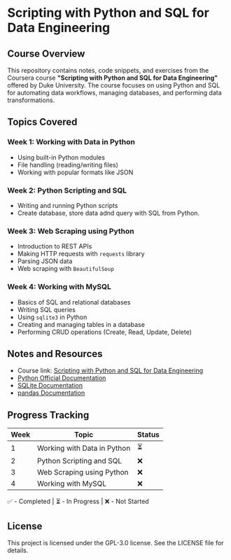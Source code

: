 # Scripting with Python and SQL for Data Engineering

## Course Overview
This repository contains notes, code snippets, and exercises from the Coursera course **"Scripting with Python and SQL for Data Engineering"** offered by Duke University. The course focuses on using Python and SQL for automating data workflows, managing databases, and performing data transformations.

## Topics Covered

### Week 1: Working with Data in Python
- Using built-in Python modules
- File handling (reading/writing files)
- Working with popular formats like JSON

### Week 2: Python Scripting and SQL
- Writing and running Python scripts
- Create database, store data adnd query with SQL from Python.

### Week 3: Web Scraping using Python
- Introduction to REST APIs
- Making HTTP requests with `requests` library
- Parsing JSON data
- Web scraping with `BeautifulSoup`

### Week 4: Working with MySQL
- Basics of SQL and relational databases
- Writing SQL queries
- Using `sqlite3` in Python
- Creating and managing tables in a database
- Performing CRUD operations (Create, Read, Update, Delete)
<!---

### Week 1: Introduction to Python for Data Engineering
- Understanding scripting vs. interactive programming
- Writing and running Python scripts
- Using built-in Python modules
- File handling (reading/writing files)
- Automating tasks with Python scripts

### Week 2: Working with APIs and Web Scraping
- Introduction to REST APIs
- Making HTTP requests with `requests` library
- Parsing JSON data
- Web scraping with `BeautifulSoup`

### Week 3: SQL for Data Engineering
- Basics of SQL and relational databases
- Writing SQL queries
- Using `sqlite3` in Python
- Creating and managing tables in a database
- Performing CRUD operations (Create, Read, Update, Delete)

### Week 4: Advanced SQL and Python Integration
- Writing complex SQL queries
- Using joins and subqueries
- Query optimization techniques
- Connecting Python to external databases (PostgreSQL, MySQL)
- Using `pandas` for SQL data analysis

### Week 5: Automating Data Pipelines
- Introduction to ETL (Extract, Transform, Load)
- Automating ETL workflows using Python
- Error handling in Python scripts
- Scheduling and running scripts with `cron` (Linux/macOS) or Task Scheduler (Windows)

### Week 6: Final Project
- Building a data pipeline using Python and SQL
- Automating data extraction, transformation, and loading
- Logging and debugging workflows




## Requirements
To follow along with the course materials, install the following dependencies:
```bash
pip install requests beautifulsoup4 pandas sqlite3
```
---->
## Notes and Resources
- Course link: [Scripting with Python and SQL for Data Engineering](https://www.coursera.org/learn/scripting-with-python-sql-for-data-engineering-duke)
- [Python Official Documentation](https://docs.python.org/3/)
- [SQLite Documentation](https://www.sqlite.org/docs.html)
- [pandas Documentation](https://pandas.pydata.org/docs/)

## Progress Tracking
| Week | Topic | Status |
|------|-------------------------------|--------|
| 1    |Working with Data in Python | ⏳ |
| 2    | Python Scripting and SQL | ❌ |
| 3    |Web Scraping using Python | ❌ |
| 4    | Working with MySQL| ❌ | 

✅ - Completed  | ⏳ - In Progress  | ❌ - Not Started

## License
This project is licensed under the GPL-3.0 license. See the LICENSE file for details.
